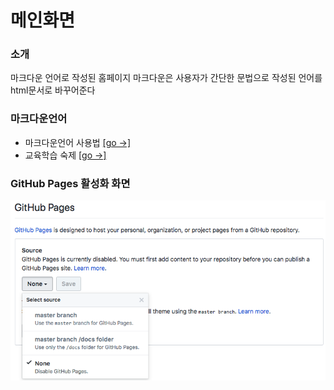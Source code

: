 # 메인화면
### 소개

마크다운 언어로 작성된 홈페이지
마크다운은 사용자가 간단한 문법으로 작성된 언어를 html문서로 바꾸어준다

### 마크다운언어
- 마크다운언어 사용법 [[go →]](study/README.md)
- 교육학습 숙제      [[go →]](Jupyter/README.md)


### GitHub Pages 활성화 화면
![GitHub Pages 활성화하는 setting 화면 예](img/GithubHomepageSetting.png)
